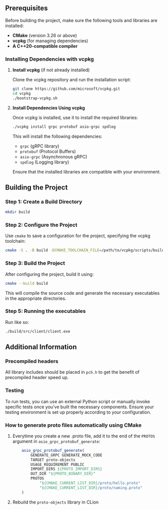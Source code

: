 ## Prerequisites

Before building the project, make sure the following tools and libraries are installed:

* **CMake** (version 3.26 or above)
* **vcpkg** (for managing dependencies)
* **A C++20-compatible compiler**

### Installing Dependencies with vcpkg

1. **Install vcpkg** (if not already installed)

   Clone the vcpkg repository and run the installation script:

   ```bash
   git clone https://github.com/microsoft/vcpkg.git
   cd vcpkg
   ./bootstrap-vcpkg.sh
   ```

2. **Install Dependencies Using vcpkg**

   Once vcpkg is installed, use it to install the required libraries:

   ```bash
   ./vcpkg install grpc protobuf asio-grpc spdlog
   ```

   This will install the following dependencies:

   * `grpc` (gRPC library)
   * `protobuf` (Protocol Buffers)
   * `asio-grpc` (Asynchronous gRPC)
   * `spdlog` (Logging library)

   Ensure that the installed libraries are compatible with your environment.

## Building the Project

### Step 1: Create a Build Directory

```bash
mkdir build
```

### Step 2: Configure the Project

Use `cmake` to save a configuration for the project, specifying the vcpkg toolchain:

```bash
cmake -S . -B build -DCMAKE_TOOLCHAIN_FILE=/path/to/vcpkg/scripts/buildsystems/vcpkg.cmake
```

### Step 3: Build the Project

After configuring the project, build it using:

```bash
cmake --build build
```

This will compile the source code and generate the necessary executables in the appropriate directories.

### Step 5: Running the executables

Run like so:

```bash
./build/src/client/client.exe
```

## Additional Information

### Precompiled headers

All library includes should be placed in `pch.h` to get the benefit of precompiled header speed up.

### Testing

To run tests, you can use an external Python script or manually invoke specific tests once you’ve built the necessary components. Ensure your testing environment is set up properly according to your configuration.

### How to generate proto files automatically using CMake

1. Everytime you create a new .proto file, add it to the end of the `PROTOS` argument in `asio_grpc_protobuf_generate`:
    ```CMake
        asio_grpc_protobuf_generate(
            GENERATE_GRPC GENERATE_MOCK_CODE
            TARGET proto-objects
            USAGE_REQUIREMENT PUBLIC
            IMPORT_DIRS ${PROTO_IMPORT_DIRS}
            OUT_DIR "${PROTO_BINARY_DIR}"
            PROTOS
                "${CMAKE_CURRENT_LIST_DIR}/proto/hello.proto"
                "${CMAKE_CURRENT_LIST_DIR}/proto/naming.proto"
        )
    ```

2. Rebuild the `proto-objects` library in CLion

